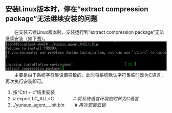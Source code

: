 ## 安装Linux版本时，停在“extract compression package”无法继续安装的问题

&emsp;&emsp;在安装云锁Linux版本时，安装运行到“extract compression package”无法继续安装（如下图）。
![extract的问题](/assets/extract的问题.png)
&emsp;&emsp;主要是由于系统字符集设置导致的，此时将系统默认字符集临时改为C语言，再次执行安装即可。

1.  按“Ctrl + c”结束安装
2.  \# export LC\_ALL=C &emsp;&emsp;&emsp;&emsp;_# 将系统语言环境临时转为C语言_
3.  ./yunsuo\_agent\_...bit.bin &emsp;&emsp;_# 再次安装云锁_